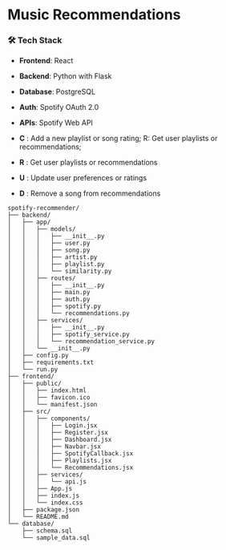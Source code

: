 # Music Recommendations

### 🛠️ Tech Stack

- **Frontend**: React
- **Backend**: Python with Flask
- **Database**: PostgreSQL
- **Auth**: Spotify OAuth 2.0
- **APIs**: Spotify Web API

- **C** : Add a new playlist or song rating; R: Get user playlists or recommendations;
- **R** : Get user playlists or recommendations
- **U** : Update user preferences or ratings
- **D** : Remove a song from recommendations


```
spotify-recommender/
├── backend/
│   ├── app/
│   │   ├── models/
│   │   │   ├── __init__.py
│   │   │   ├── user.py
│   │   │   ├── song.py
│   │   │   ├── artist.py
│   │   │   ├── playlist.py
│   │   │   └── similarity.py
│   │   ├── routes/
│   │   │   ├── __init__.py
│   │   │   ├── main.py
│   │   │   ├── auth.py
│   │   │   ├── spotify.py
│   │   │   └── recommendations.py
│   │   ├── services/
│   │   │   ├── __init__.py
│   │   │   ├── spotify_service.py
│   │   │   └── recommendation_service.py
│   │   └── __init__.py
│   ├── config.py
│   ├── requirements.txt
│   └── run.py
├── frontend/
│   ├── public/
│   │   ├── index.html
│   │   ├── favicon.ico
│   │   └── manifest.json
│   ├── src/
│   │   ├── components/
│   │   │   ├── Login.jsx
│   │   │   ├── Register.jsx
│   │   │   ├── Dashboard.jsx
│   │   │   ├── Navbar.jsx
│   │   │   ├── SpotifyCallback.jsx
│   │   │   ├── Playlists.jsx
│   │   │   └── Recommendations.jsx
│   │   ├── services/
│   │   │   └── api.js
│   │   ├── App.js
│   │   ├── index.js
│   │   └── index.css
│   ├── package.json
│   └── README.md
└── database/
    ├── schema.sql
    └── sample_data.sql
```
